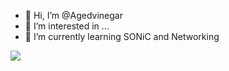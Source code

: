 - 👋 Hi, I’m @Agedvinegar
- 👀 I’m interested in ...
- 🌱 I’m currently learning SONiC and Networking
<!---
Agedvinegar/Agedvinegar is a ✨ special ✨ repository because its `README.md` (this file) appears on your GitHub profile.
You can click the Preview link to take a look at your changes.
--->
<img src="https://count.getloli.com/get/@:Agedvinegar?theme=asoul" />
